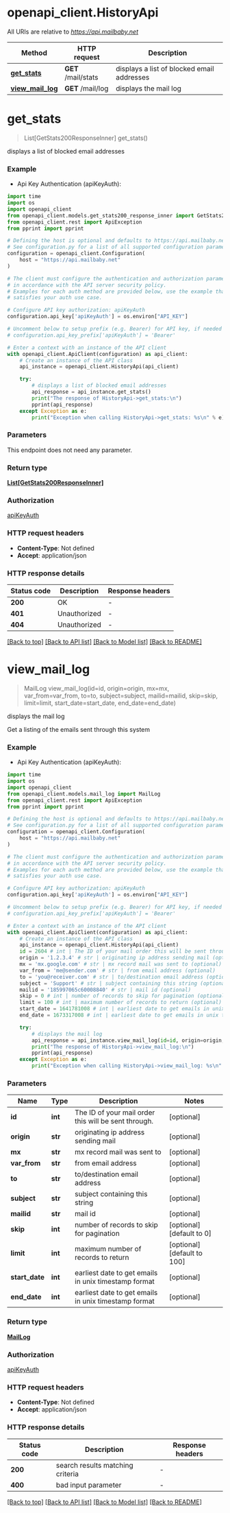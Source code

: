 # openapi_client.HistoryApi

All URIs are relative to *https://api.mailbaby.net*

Method | HTTP request | Description
------------- | ------------- | -------------
[**get_stats**](HistoryApi.md#get_stats) | **GET** /mail/stats | displays a list of blocked email addresses
[**view_mail_log**](HistoryApi.md#view_mail_log) | **GET** /mail/log | displays the mail log


# **get_stats**
> List[GetStats200ResponseInner] get_stats()

displays a list of blocked email addresses

### Example

* Api Key Authentication (apiKeyAuth):
```python
import time
import os
import openapi_client
from openapi_client.models.get_stats200_response_inner import GetStats200ResponseInner
from openapi_client.rest import ApiException
from pprint import pprint

# Defining the host is optional and defaults to https://api.mailbaby.net
# See configuration.py for a list of all supported configuration parameters.
configuration = openapi_client.Configuration(
    host = "https://api.mailbaby.net"
)

# The client must configure the authentication and authorization parameters
# in accordance with the API server security policy.
# Examples for each auth method are provided below, use the example that
# satisfies your auth use case.

# Configure API key authorization: apiKeyAuth
configuration.api_key['apiKeyAuth'] = os.environ["API_KEY"]

# Uncomment below to setup prefix (e.g. Bearer) for API key, if needed
# configuration.api_key_prefix['apiKeyAuth'] = 'Bearer'

# Enter a context with an instance of the API client
with openapi_client.ApiClient(configuration) as api_client:
    # Create an instance of the API class
    api_instance = openapi_client.HistoryApi(api_client)

    try:
        # displays a list of blocked email addresses
        api_response = api_instance.get_stats()
        print("The response of HistoryApi->get_stats:\n")
        pprint(api_response)
    except Exception as e:
        print("Exception when calling HistoryApi->get_stats: %s\n" % e)
```



### Parameters
This endpoint does not need any parameter.

### Return type

[**List[GetStats200ResponseInner]**](GetStats200ResponseInner.md)

### Authorization

[apiKeyAuth](../README.md#apiKeyAuth)

### HTTP request headers

 - **Content-Type**: Not defined
 - **Accept**: application/json

### HTTP response details
| Status code | Description | Response headers |
|-------------|-------------|------------------|
**200** | OK |  -  |
**401** | Unauthorized |  -  |
**404** | Unauthorized |  -  |

[[Back to top]](#) [[Back to API list]](../README.md#documentation-for-api-endpoints) [[Back to Model list]](../README.md#documentation-for-models) [[Back to README]](../README.md)

# **view_mail_log**
> MailLog view_mail_log(id=id, origin=origin, mx=mx, var_from=var_from, to=to, subject=subject, mailid=mailid, skip=skip, limit=limit, start_date=start_date, end_date=end_date)

displays the mail log

Get a listing of the emails sent through this system 

### Example

* Api Key Authentication (apiKeyAuth):
```python
import time
import os
import openapi_client
from openapi_client.models.mail_log import MailLog
from openapi_client.rest import ApiException
from pprint import pprint

# Defining the host is optional and defaults to https://api.mailbaby.net
# See configuration.py for a list of all supported configuration parameters.
configuration = openapi_client.Configuration(
    host = "https://api.mailbaby.net"
)

# The client must configure the authentication and authorization parameters
# in accordance with the API server security policy.
# Examples for each auth method are provided below, use the example that
# satisfies your auth use case.

# Configure API key authorization: apiKeyAuth
configuration.api_key['apiKeyAuth'] = os.environ["API_KEY"]

# Uncomment below to setup prefix (e.g. Bearer) for API key, if needed
# configuration.api_key_prefix['apiKeyAuth'] = 'Bearer'

# Enter a context with an instance of the API client
with openapi_client.ApiClient(configuration) as api_client:
    # Create an instance of the API class
    api_instance = openapi_client.HistoryApi(api_client)
    id = 2604 # int | The ID of your mail order this will be sent through. (optional)
    origin = '1.2.3.4' # str | originating ip address sending mail (optional)
    mx = 'mx.google.com' # str | mx record mail was sent to (optional)
    var_from = 'me@sender.com' # str | from email address (optional)
    to = 'you@receiver.com' # str | to/destination email address (optional)
    subject = 'Support' # str | subject containing this string (optional)
    mailid = '185997065c60008840' # str | mail id (optional)
    skip = 0 # int | number of records to skip for pagination (optional) (default to 0)
    limit = 100 # int | maximum number of records to return (optional) (default to 100)
    start_date = 1641781008 # int | earliest date to get emails in unix timestamp format (optional)
    end_date = 1673317008 # int | earliest date to get emails in unix timestamp format (optional)

    try:
        # displays the mail log
        api_response = api_instance.view_mail_log(id=id, origin=origin, mx=mx, var_from=var_from, to=to, subject=subject, mailid=mailid, skip=skip, limit=limit, start_date=start_date, end_date=end_date)
        print("The response of HistoryApi->view_mail_log:\n")
        pprint(api_response)
    except Exception as e:
        print("Exception when calling HistoryApi->view_mail_log: %s\n" % e)
```



### Parameters

Name | Type | Description  | Notes
------------- | ------------- | ------------- | -------------
 **id** | **int**| The ID of your mail order this will be sent through. | [optional] 
 **origin** | **str**| originating ip address sending mail | [optional] 
 **mx** | **str**| mx record mail was sent to | [optional] 
 **var_from** | **str**| from email address | [optional] 
 **to** | **str**| to/destination email address | [optional] 
 **subject** | **str**| subject containing this string | [optional] 
 **mailid** | **str**| mail id | [optional] 
 **skip** | **int**| number of records to skip for pagination | [optional] [default to 0]
 **limit** | **int**| maximum number of records to return | [optional] [default to 100]
 **start_date** | **int**| earliest date to get emails in unix timestamp format | [optional] 
 **end_date** | **int**| earliest date to get emails in unix timestamp format | [optional] 

### Return type

[**MailLog**](MailLog.md)

### Authorization

[apiKeyAuth](../README.md#apiKeyAuth)

### HTTP request headers

 - **Content-Type**: Not defined
 - **Accept**: application/json

### HTTP response details
| Status code | Description | Response headers |
|-------------|-------------|------------------|
**200** | search results matching criteria |  -  |
**400** | bad input parameter |  -  |

[[Back to top]](#) [[Back to API list]](../README.md#documentation-for-api-endpoints) [[Back to Model list]](../README.md#documentation-for-models) [[Back to README]](../README.md)

